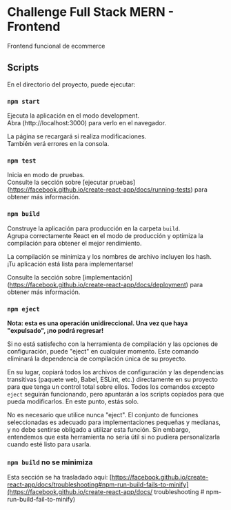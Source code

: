 # Challenge Full Stack MERN - Frontend

Frontend funcional de ecommerce

## Scripts


En el directorio del proyecto, puede ejecutar:

### `npm start`

Ejecuta la aplicación en el modo development. \
Abra (http://localhost:3000) para verlo en el navegador.

La página se recargará si realiza modificaciones.  \
También verá errores en la consola.

### `npm test`

Inicia en modo de pruebas.\
Consulte la sección sobre [ejecutar pruebas] (https://facebook.github.io/create-react-app/docs/running-tests) para obtener más información.

### `npm build`

Construye la aplicación para producción en la carpeta `build`. \
Agrupa correctamente React en el modo de producción y optimiza la compilación para obtener el mejor rendimiento.

La compilación se minimiza y los nombres de archivo incluyen los hash. \
¡Tu aplicación está lista para implementarse!

Consulte la sección sobre [implementación] (https://facebook.github.io/create-react-app/docs/deployment) para obtener más información.

### `npm eject`

**Nota: esta es una operación unidireccional. Una vez que haya "expulsado", ¡no podrá regresar!**

Si no está satisfecho con la herramienta de compilación y las opciones de configuración, puede "eject" en cualquier momento. Este comando eliminará la dependencia de compilación única de su proyecto.

En su lugar, copiará todos los archivos de configuración y las dependencias transitivas (paquete web, Babel, ESLint, etc.) directamente en su proyecto para que tenga un control total sobre ellos. Todos los comandos excepto `eject` seguirán funcionando, pero apuntarán a los scripts copiados para que pueda modificarlos. En este punto, estás solo.

No es necesario que utilice nunca "eject". El conjunto de funciones seleccionadas es adecuado para implementaciones pequeñas y medianas, y no debe sentirse obligado a utilizar esta función. Sin embargo, entendemos que esta herramienta no sería útil si no pudiera personalizarla cuando esté listo para usarla.

### `npm build` no se minimiza

Esta sección se ha trasladado aquí: [https://facebook.github.io/create-react-app/docs/troubleshooting#npm-run-build-fails-to-minify](https://facebook.github.io/create-react-app/docs/ troubleshooting # npm-run-build-fail-to-minify)
